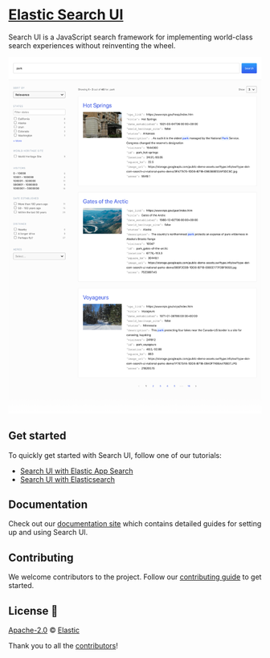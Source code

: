 # [Elastic Search UI](https://www.elastic.co/enterprise-search/search-ui)

Search UI is a JavaScript search framework for implementing world-class search experiences without reinventing the wheel.

<img src="docs/images/screenshot.png">

## Get started

To quickly get started with Search UI, follow one of our tutorials:
- [Search UI with Elastic App Search](https://docs.elastic.co/search-ui/tutorials/app-search)
- [Search UI with Elasticsearch](https://docs.elastic.co/search-ui/tutorials/elasticsearch)

## Documentation

Check out our [documentation site](https://docs.elastic.co/search-ui) which contains detailed guides for setting up and using Search UI.

## Contributing

We welcome contributors to the project. Follow our [contributing guide](./CONTRIBUTING.md) to get started.


## License 📗

[Apache-2.0](https://github.com/elastic/search-ui/blob/master/LICENSE.txt) © [Elastic](https://github.com/elastic)

Thank you to all the [contributors](https://github.com/elastic/search-ui/graphs/contributors)!
